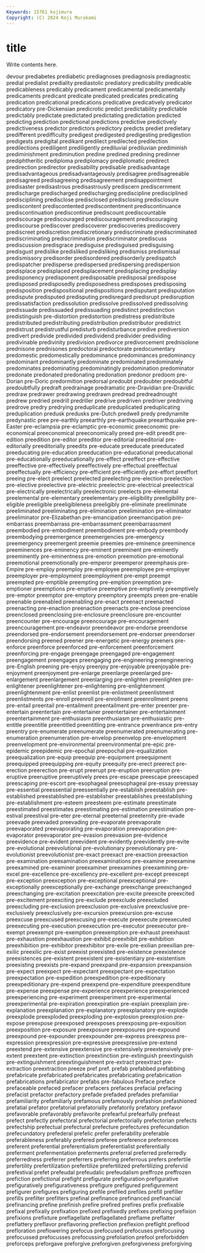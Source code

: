 ```yaml
---
Keywords: 15761 kojimura
Copyright: (C) 2024 Koji Murakami
---
```


# title

Write contents here.



devour prediabetes prediabetic prediagnoses prediagnosis prediagnostic predial predialist
prediality prediastolic prediatory predicability predicable predicableness predicably predicament predicamental predicamentally
predicaments predicant predicate predicated predicates predicating predication predicational predications predicative
predicatively predicator predicatory pre-Dickensian predicrotic predict predictability predictable predictably predictate
predictated predictating predictation predicted predicting prediction predictional predictions predictive predictively
predictiveness predictor predictors predictory predicts prediet predietary predifferent predifficulty predigest
predigested predigesting predigestion predigests predigital predikant predilect predilected predilection predilections
prediligent prediligently prediluvial prediluvian prediminish prediminishment prediminution predine predined predining
predinner prediphtheritic prediploma prediplomacy prediplomatic predirect predirection predirector predisability predisable
predisadvantage predisadvantageous predisadvantageously predisagree predisagreeable predisagreed predisagreeing predisagreement predisappointment predisaster
predisastrous predisastrously prediscern prediscernment predischarge predischarged predischarging prediscipline predisciplined predisciplining
predisclose predisclosed predisclosing predisclosure prediscontent prediscontented prediscontentment prediscontinuance prediscontinuation prediscontinue
prediscount prediscountable prediscourage prediscouraged prediscouragement prediscouraging prediscourse prediscover prediscoverer prediscoveries
prediscovery prediscreet prediscretion prediscretionary prediscriminate prediscriminated prediscriminating prediscrimination prediscriminator prediscuss
prediscussion predisgrace predisguise predisguised predisguising predisgust predislike predisliked predisliking predismiss
predismissal predismissory predisorder predisordered predisorderly predispatch predispatcher predisperse predispersed predispersing
predispersion predisplace predisplaced predisplacement predisplacing predisplay predisponency predisponent predisposable predisposal
predispose predisposed predisposedly predisposedness predisposes predisposing predisposition predispositional predispositions predisputant
predisputation predispute predisputed predisputing predisregard predisrupt predisruption predissatisfaction predissolution predissolve
predissolved predissolving predissuade predissuaded predissuading predistinct predistinction predistinguish pre-distortion predistortion
predistress predistribute predistributed predistributing predistribution predistributor predistrict predistrust predistrustful predisturb
predisturbance predive prediversion predivert predivide predivided predividend predivider predividing predivinable
predivinity predivision predivorce predivorcement prednisolone prednisone prednisones predoctoral predoctorate predocumentary
predomestic predomestically predominance predominances predominancy predominant predominantly predominate predominated predominately
predominates predominating predominatingly predomination predominator predonate predonated predonating predonation predonor
predoom pre-Dorian pre-Doric predormition predorsal predoubt predoubter predoubtful predoubtfully predraft
predrainage predramatic pre-Dravidian pre-Dravidic predraw predrawer predrawing predrawn predread predreadnought
predrew predried predrill predriller predrive predriven predriver predriving predrove predry
predrying preduplicate preduplicated preduplicating preduplication predusk predusks pre-Dutch predwell predy
predynamite predynastic pree pre-earthly preearthly pre-earthquake preearthquake pre-Easter pre-eclampsia pre-eclamptic
pre-economic preeconomic pre-economical preeconomical preeconomically preed pre-edit preedit pre-edition preedition
pre-editor preeditor pre-editorial preeditorial pre-editorially preeditorially preedits pre-educate preeducate preeducated
preeducating pre-education preeducation pre-educational preeducational pre-educationally preeducationally pre-effect preeffect pre-effective
preeffective pre-effectively preeffectively pre-effectual preeffectual preeffectually pre-efficiency pre-efficient pre-efficiently pre-effort
preeffort preeing pre-elect preelect preelected preelecting pre-election preelection pre-elective preelective
pre-electric preelectric pre-electrical preelectrical pre-electrically preelectrically preelectronic preelects pre-elemental preelemental
pre-elementary preelementary pre-eligibility preeligibility pre-eligible preeligible preeligibleness preeligibly pre-eliminate preeliminate
preeliminated preeliminating pre-elimination preelimination pre-eliminator preeliminator pre-Elizabethan pre-emancipation preemancipation pre-embarrass
preembarrass pre-embarrassment preembarrassment preembodied pre-embodiment preembodiment pre-embody preembody preembodying preemergence
preemergencies pre-emergency preemergency preemergent preemie preemies pre-eminence preeminence preeminences pre-eminency
pre-eminent preeminent pre-eminently preeminently pre-eminentness pre-emotion preemotion pre-emotional preemotional preemotionally
pre-emperor preemperor preemphasis pre-Empire pre-employ preemploy pre-employee preemployee pre-employer preemployer
pre-employment preemployment pre-empt preempt preempted pre-emptible preempting pre-emption preemption pre-emptioner
preemptions pre-emptive preemptive pre-emptively preemptively pre-emptor preemptor pre-emptory preemptory preempts
preen pre-enable preenable preenabled preenabling pre-enact preenact preenacted preenacting pre-enaction
preenaction preenacts pre-enclose preenclose preenclosed preenclosing pre-enclosure preenclosure pre-encounter preencounter
pre-encourage preencourage pre-encouragement preencouragement pre-endeavor preendeavor pre-endorse preendorse preendorsed pre-endorsement
preendorsement pre-endorser preendorser preendorsing preened preener pre-energetic pre-energy preeners pre-enforce
preenforce preenforced pre-enforcement preenforcement preenforcing pre-engage preengage preengaged pre-engagement preengagement
preengages preengaging pre-engineering preengineering pre-English preening pre-enjoy preenjoy pre-enjoyable preenjoyable
pre-enjoyment preenjoyment pre-enlarge preenlarge preenlarged pre-enlargement preenlargement preenlarging pre-enlighten preenlighten
pre-enlightener preenlightener pre-enlightening pre-enlightenment preenlightenment pre-enlist preenlist pre-enlistment preenlistment preenlistments
pre-enroll preenroll pre-enrollment preenrollment preens pre-entail preentail pre-entailment preentailment pre-enter
preenter pre-entertain preentertain pre-entertainer preentertainer pre-entertainment preentertainment pre-enthusiasm preenthusiasm pre-enthusiastic
pre-entitle preentitle preentitled preentitling pre-entrance preentrance pre-entry preentry pre-enumerate preenumerate
preenumerated preenumerating pre-enumeration preenumeration pre-envelop preenvelop pre-envelopment preenvelopment pre-environmental preenvironmental
pre-epic pre-epidemic preepidemic pre-epochal preepochal pre-equalization preequalization pre-equip preequip pre-equipment
preequipment preequipped preequipping pre-equity preequity pre-erect preerect pre-erection preerection pre-erupt
preerupt pre-eruption preeruption pre-eruptive preeruptive preeruptively prees pre-escape preescape preescaped
preescaping pre-escort pre-esophageal preesophageal pre-essay preessay pre-essential preessential preessentially pre-establish
preestablish pre-established preestablished pre-establisher preestablishes preestablishing pre-establishment pre-esteem preesteem pre-estimate
preestimate preestimated preestimates preestimating pre-estimation preestimation pre-estival preestival pre-eter pre-eternal
preeternal preeternity pre-evade preevade preevaded preevading pre-evaporate preevaporate preevaporated preevaporating
pre-evaporation preevaporation pre-evaporator preevaporator pre-evasion preevasion pre-evidence preevidence pre-evident preevident
pre-evidently preevidently pre-evite pre-evolutional preevolutional pre-evolutionary preevolutionary pre-evolutionist preevolutionist pre-exact
preexact pre-exaction preexaction pre-examination preexamination preexaminations pre-examine preexamine preexamined pre-examiner
preexaminer preexamines preexamining pre-excel pre-excellence pre-excellency pre-excellent pre-except preexcept pre-exception
preexception pre-exceptional preexceptional pre-exceptionally preexceptionally pre-exchange preexchange preexchanged preexchanging pre-excitation
preexcitation pre-excite preexcite preexcited pre-excitement preexciting pre-exclude preexclude preexcluded preexcluding
pre-exclusion preexclusion pre-exclusive preexclusive pre-exclusively preexclusively pre-excursion preexcursion pre-excuse preexcuse
preexcused preexcusing pre-execute preexecute preexecuted preexecuting pre-execution preexecution pre-executor preexecutor
pre-exempt preexempt pre-exemption preexemption pre-exhaust preexhaust pre-exhaustion preexhaustion pre-exhibit preexhibit
pre-exhibition preexhibition pre-exhibitor preexhibitor pre-exile pre-exilian preexilian pre-exilic preexilic pre-exist
preexist preexisted pre-existence preexistence preexistences pre-existent preexistent pre-existentiary pre-existentism preexisting
preexists pre-expand preexpand pre-expansion preexpansion pre-expect preexpect pre-expectant preexpectant pre-expectation
preexpectation pre-expedition preexpedition pre-expeditionary preexpeditionary pre-expend preexpend pre-expenditure preexpenditure pre-expense
preexpense pre-experience preexperience preexperienced preexperiencing pre-experiment preexperiment pre-experimental preexperimental pre-expiration
preexpiration pre-explain preexplain pre-explanation preexplanation pre-explanatory preexplanatory pre-explode preexplode preexploded
preexploding pre-explosion preexplosion pre-expose preexpose preexposed preexposes preexposing pre-exposition preexposition
pre-exposure preexposure preexposures pre-expound preexpound pre-expounder preexpounder pre-express preexpress pre-expression
preexpression pre-expressive preexpressive pre-extend preextend pre-extensive preextensive pre-extensively preextensively pre-extent
preextent pre-extinction preextinction pre-extinguish preextinguish pre-extinguishment preextinguishment pre-extract preextract pre-extraction
preextraction preeze pref pref. prefab prefabbed prefabbing prefabricate prefabricated prefabricates
prefabricating prefabrication prefabrications prefabricator prefabs pre-fabulous Preface preface prefaceable prefaced
prefacer prefacers prefaces prefacial prefacing prefacist prefactor prefactory prefade prefaded
prefades prefamiliar prefamiliarity prefamiliarly prefamous prefamously prefashion prefashioned prefatial prefator
prefatorial prefatorially prefatorily prefatory prefavor prefavorable prefavorably prefavorite prefearful prefearfully
prefeast prefect prefectly prefectoral prefectorial prefectorially prefectorian prefects prefectship prefectual
prefectural prefecture prefectures prefecundation prefecundatory prefederal prefelic prefer preferability preferable
preferableness preferably prefered preferee preference preferences preferent preferential preferentialism preferentialist
preferentially preferment prefermentation preferments preferral preferred preferredly preferredness preferrer preferrers
preferring preferrous prefers prefertile prefertility prefertilization prefertilize prefertilized prefertilizing prefervid
prefestival prefet prefeudal prefeudalic prefeudalism preffroze preffrozen prefiction prefictional prefight
prefigurate prefiguration prefigurative prefiguratively prefigurativeness prefigure prefigured prefigurement prefigurer prefigures
prefiguring prefile prefiled prefiles prefill prefiller prefills prefilter prefilters prefinal
prefinance prefinanced prefinancial prefinancing prefine prefinish prefire prefired prefires prefix
prefixable prefixal prefixally prefixation prefixed prefixedly prefixes prefixing prefixion prefixions
prefixture preflagellate preflagellated preflame preflatter preflattery preflavor preflavoring preflection preflexion
preflight preflood prefloration preflowering prefocus prefocused prefocuses prefocusing prefocussed prefocusses
prefocussing prefoliation prefool preforbidden preforceps preforgave preforgive preforgiven preforgiveness preforgiving
